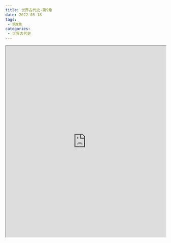 ```yaml
---
title: 世界古代史-第9章
date: 2022-05-18
tags:
 - 第9章
categories:
 - 世界古代史
---
```




<iframe src="https://wanli.yourtools.icu/pdf/web/viewer.html?file=https://vkceyugu.cdn.bspapp.com/VKCEYUGU-98958311-3e7b-45a4-9247-ea869d6246c3/dae10df1-ae7d-4f84-9e21-98cffa4ef19f.pdf" width="100%" height="600px"></iframe>
